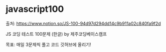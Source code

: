 # javascript100

출처: https://www.notion.so/JS-100-94d97d294dd14c9b911a02c840fa9f2d

JS 코딩 테스트 100문제 (한글) by 제주코딩베이스캠프

목표: 매일 3문제씩 풀고 코드 깃허브에 올리기!
